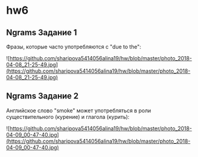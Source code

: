 # hw6
## Ngrams Задание 1

Фразы, которые часто употребляются с "due to the":

![https://github.com/sharipova5414056alina19/hw/blob/master/photo_2018-04-08_21-25-49.jpg](https://github.com/sharipova5414056alina19/hw/blob/master/photo_2018-04-08_21-25-49.jpg)

## Ngrams Задание 2

Английское слово "smoke" может употребляться в роли существительного (курение) и глагола (курить): 

![https://github.com/sharipova5414056alina19/hw/blob/master/photo_2018-04-09_00-47-40.jpg](https://github.com/sharipova5414056alina19/hw/blob/master/photo_2018-04-09_00-47-40.jpg)


